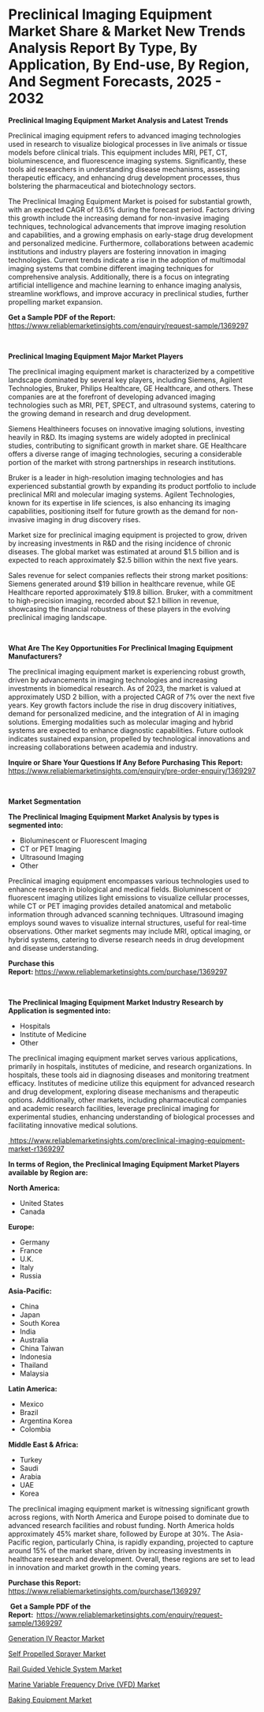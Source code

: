 <p><h1>Preclinical Imaging Equipment Market Share & Market New Trends Analysis Report By Type, By Application, By End-use, By Region, And Segment Forecasts, 2025 - 2032</h1></p><p><strong>Preclinical Imaging Equipment Market Analysis and Latest Trends</strong></p>
<p><p>Preclinical imaging equipment refers to advanced imaging technologies used in research to visualize biological processes in live animals or tissue models before clinical trials. This equipment includes MRI, PET, CT, bioluminescence, and fluorescence imaging systems. Significantly, these tools aid researchers in understanding disease mechanisms, assessing therapeutic efficacy, and enhancing drug development processes, thus bolstering the pharmaceutical and biotechnology sectors.</p><p>The Preclinical Imaging Equipment Market is poised for substantial growth, with an expected CAGR of 13.6% during the forecast period. Factors driving this growth include the increasing demand for non-invasive imaging techniques, technological advancements that improve imaging resolution and capabilities, and a growing emphasis on early-stage drug development and personalized medicine. Furthermore, collaborations between academic institutions and industry players are fostering innovation in imaging technologies. Current trends indicate a rise in the adoption of multimodal imaging systems that combine different imaging techniques for comprehensive analysis. Additionally, there is a focus on integrating artificial intelligence and machine learning to enhance imaging analysis, streamline workflows, and improve accuracy in preclinical studies, further propelling market expansion.</p></p>
<p><strong>Get a Sample PDF of the Report:&nbsp;</strong> <a href="https://www.reliablemarketinsights.com/enquiry/request-sample/1369297?utm_campaign=3497&utm_medium=2&utm_source=Github&utm_content=ia&utm_term=22032025&utm_id=preclinical-imaging-equipment">https://www.reliablemarketinsights.com/enquiry/request-sample/1369297</a></p>
<p>&nbsp;</p>
<p><strong>Preclinical Imaging Equipment Major Market Players</strong></p>
<p><p>The preclinical imaging equipment market is characterized by a competitive landscape dominated by several key players, including Siemens, Agilent Technologies, Bruker, Philips Healthcare, GE Healthcare, and others. These companies are at the forefront of developing advanced imaging technologies such as MRI, PET, SPECT, and ultrasound systems, catering to the growing demand in research and drug development.</p><p>Siemens Healthineers focuses on innovative imaging solutions, investing heavily in R&D. Its imaging systems are widely adopted in preclinical studies, contributing to significant growth in market share. GE Healthcare offers a diverse range of imaging technologies, securing a considerable portion of the market with strong partnerships in research institutions.</p><p>Bruker is a leader in high-resolution imaging technologies and has experienced substantial growth by expanding its product portfolio to include preclinical MRI and molecular imaging systems. Agilent Technologies, known for its expertise in life sciences, is also enhancing its imaging capabilities, positioning itself for future growth as the demand for non-invasive imaging in drug discovery rises.</p><p>Market size for preclinical imaging equipment is projected to grow, driven by increasing investments in R&D and the rising incidence of chronic diseases. The global market was estimated at around $1.5 billion and is expected to reach approximately $2.5 billion within the next five years.</p><p>Sales revenue for select companies reflects their strong market positions: Siemens generated around $19 billion in healthcare revenue, while GE Healthcare reported approximately $19.8 billion. Bruker, with a commitment to high-precision imaging, recorded about $2.1 billion in revenue, showcasing the financial robustness of these players in the evolving preclinical imaging landscape.</p></p>
<p>&nbsp;</p>
<p><strong>What Are The Key Opportunities For Preclinical Imaging Equipment Manufacturers?</strong></p>
<p><p>The preclinical imaging equipment market is experiencing robust growth, driven by advancements in imaging technologies and increasing investments in biomedical research. As of 2023, the market is valued at approximately USD 2 billion, with a projected CAGR of 7% over the next five years. Key growth factors include the rise in drug discovery initiatives, demand for personalized medicine, and the integration of AI in imaging solutions. Emerging modalities such as molecular imaging and hybrid systems are expected to enhance diagnostic capabilities. Future outlook indicates sustained expansion, propelled by technological innovations and increasing collaborations between academia and industry.</p></p>
<p><strong>Inquire or Share Your Questions If Any Before Purchasing This Report:</strong> <a href="https://www.reliablemarketinsights.com/enquiry/pre-order-enquiry/1369297?utm_campaign=3497&utm_medium=2&utm_source=Github&utm_content=ia&utm_term=22032025&utm_id=preclinical-imaging-equipment">https://www.reliablemarketinsights.com/enquiry/pre-order-enquiry/1369297</a></p>
<p>&nbsp;</p>
<p><strong>Market Segmentation</strong></p>
<p><strong>The Preclinical Imaging Equipment Market Analysis by types is segmented into:</strong></p>
<p><ul><li>Bioluminescent or Fluorescent Imaging</li><li>CT or PET Imaging</li><li>Ultrasound Imaging</li><li>Other</li></ul></p>
<p><p>Preclinical imaging equipment encompasses various technologies used to enhance research in biological and medical fields. Bioluminescent or fluorescent imaging utilizes light emissions to visualize cellular processes, while CT or PET imaging provides detailed anatomical and metabolic information through advanced scanning techniques. Ultrasound imaging employs sound waves to visualize internal structures, useful for real-time observations. Other market segments may include MRI, optical imaging, or hybrid systems, catering to diverse research needs in drug development and disease understanding.</p></p>
<p><strong>Purchase this Report:&nbsp;</strong><a href="https://www.reliablemarketinsights.com/purchase/1369297?utm_campaign=3497&utm_medium=2&utm_source=Github&utm_content=ia&utm_term=22032025&utm_id=preclinical-imaging-equipment">https://www.reliablemarketinsights.com/purchase/1369297</a></p>
<p>&nbsp;</p>
<p><strong>The Preclinical Imaging Equipment Market Industry Research by Application is segmented into:</strong></p>
<p><ul><li>Hospitals</li><li>Institute of Medicine</li><li>Other</li></ul></p>
<p><p>The preclinical imaging equipment market serves various applications, primarily in hospitals, institutes of medicine, and research organizations. In hospitals, these tools aid in diagnosing diseases and monitoring treatment efficacy. Institutes of medicine utilize this equipment for advanced research and drug development, exploring disease mechanisms and therapeutic options. Additionally, other markets, including pharmaceutical companies and academic research facilities, leverage preclinical imaging for experimental studies, enhancing understanding of biological processes and facilitating innovative medical solutions.</p></p>
<p><a href="https://www.reliablemarketinsights.com/preclinical-imaging-equipment-market-r1369297?utm_campaign=3497&utm_medium=2&utm_source=Github&utm_content=ia&utm_term=22032025&utm_id=preclinical-imaging-equipment">&nbsp;https://www.reliablemarketinsights.com/preclinical-imaging-equipment-market-r1369297</a></p>
<p><strong>In terms of Region, the Preclinical Imaging Equipment Market Players available by Region are:</strong></p>
<p>
    <p> <strong> North America: </strong>
        <ul>
            <li>United States</li>
            <li>Canada</li>
        </ul>
        </p> 
    <p> <strong> Europe: </strong>
        <ul>
            <li>Germany</li>
            <li>France</li>
            <li>U.K.</li>
            <li>Italy</li>
            <li>Russia</li>
        </ul>
        </p> 
    <p> <strong> Asia-Pacific: </strong>
        <ul>
            <li>China</li>
            <li>Japan</li>
            <li>South Korea</li>
            <li>India</li>
            <li>Australia</li>
            <li>China Taiwan</li>
            <li>Indonesia</li>
            <li>Thailand</li>
            <li>Malaysia</li>
        </ul>
        </p> 
    <p> <strong> Latin America: </strong>
        <ul>
            <li>Mexico</li>
            <li>Brazil</li>
            <li>Argentina Korea</li>
            <li>Colombia</li>
        </ul>
        </p> 
    <p> <strong> Middle East & Africa: </strong>
        <ul>
            <li>Turkey</li>
            <li>Saudi</li>
            <li>Arabia</li>
            <li>UAE</li>
            <li>Korea</li>
        </ul>
    </p>
    </p>
<p><p>The preclinical imaging equipment market is witnessing significant growth across regions, with North America and Europe poised to dominate due to advanced research facilities and robust funding. North America holds approximately 45% market share, followed by Europe at 30%. The Asia-Pacific region, particularly China, is rapidly expanding, projected to capture around 15% of the market share, driven by increasing investments in healthcare research and development. Overall, these regions are set to lead in innovation and market growth in the coming years.</p></p>
<p><strong>Purchase this Report: </strong><a href="https://www.reliablemarketinsights.com/purchase/1369297?utm_campaign=3497&utm_medium=2&utm_source=Github&utm_content=ia&utm_term=22032025&utm_id=preclinical-imaging-equipment">https://www.reliablemarketinsights.com/purchase/1369297</a></p>
<p>&nbsp;<strong>Get a Sample PDF of the Report:&nbsp;&nbsp;</strong><a href="https://www.reliablemarketinsights.com/enquiry/request-sample/1369297?utm_campaign=3497&utm_medium=2&utm_source=Github&utm_content=ia&utm_term=22032025&utm_id=preclinical-imaging-equipment">https://www.reliablemarketinsights.com/enquiry/request-sample/1369297</a></p>
<p><strong></strong></p>
<p><p><a href="https://www.linkedin.com/pulse/generation-iv-reactor-industry-growth-opportunities-0vtyf?utm_campaign=3497&utm_medium=2&utm_source=Github&utm_content=ia&utm_term=22032025&utm_id=preclinical-imaging-equipment">Generation IV Reactor Market</a></p><p><a href="https://www.linkedin.com/pulse/projecting-self-propelled-sprayer-markets-future-thorough-278ic?utm_campaign=3497&utm_medium=2&utm_source=Github&utm_content=ia&utm_term=22032025&utm_id=preclinical-imaging-equipment">Self Propelled Sprayer Market</a></p><p><a href="https://www.linkedin.com/pulse/rail-guided-vehicle-system-market-analysis-2025--fm6zf?utm_campaign=3497&utm_medium=2&utm_source=Github&utm_content=ia&utm_term=22032025&utm_id=preclinical-imaging-equipment">Rail Guided Vehicle System Market</a></p><p><a href="https://github.com/prantoblouin/Market-Research-Report-List-1/blob/main/marine-variable-frequency-drive-vfd-market.md?utm_campaign=3497&utm_medium=2&utm_source=Github&utm_content=ia&utm_term=22032025&utm_id=preclinical-imaging-equipment">Marine Variable Frequency Drive (VFD) Market</a></p><p><a href="https://www.linkedin.com/pulse/latest-baking-equipment-market-research-size-share-analysis-0nkif?utm_campaign=3497&utm_medium=2&utm_source=Github&utm_content=ia&utm_term=22032025&utm_id=preclinical-imaging-equipment">Baking Equipment Market</a></p></p>